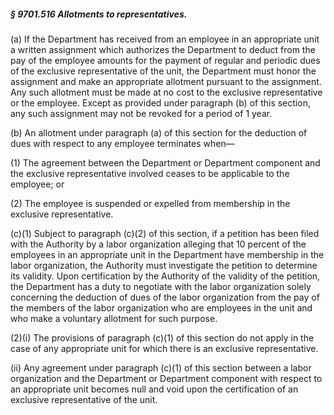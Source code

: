 ##### § 9701.516 Allotments to representatives. #####

(a) If the Department has received from an employee in an appropriate unit a written assignment which authorizes the Department to deduct from the pay of the employee amounts for the payment of regular and periodic dues of the exclusive representative of the unit, the Department must honor the assignment and make an appropriate allotment pursuant to the assignment. Any such allotment must be made at no cost to the exclusive representative or the employee. Except as provided under paragraph (b) of this section, any such assignment may not be revoked for a period of 1 year.

(b) An allotment under paragraph (a) of this section for the deduction of dues with respect to any employee terminates when—

(1) The agreement between the Department or Department component and the exclusive representative involved ceases to be applicable to the employee; or

(2) The employee is suspended or expelled from membership in the exclusive representative.

(c)(1) Subject to paragraph (c)(2) of this section, if a petition has been filed with the Authority by a labor organization alleging that 10 percent of the employees in an appropriate unit in the Department have membership in the labor organization, the Authority must investigate the petition to determine its validity. Upon certification by the Authority of the validity of the petition, the Department has a duty to negotiate with the labor organization solely concerning the deduction of dues of the labor organization from the pay of the members of the labor organization who are employees in the unit and who make a voluntary allotment for such purpose.

(2)(i) The provisions of paragraph (c)(1) of this section do not apply in the case of any appropriate unit for which there is an exclusive representative.

(ii) Any agreement under paragraph (c)(1) of this section between a labor organization and the Department or Department component with respect to an appropriate unit becomes null and void upon the certification of an exclusive representative of the unit.
